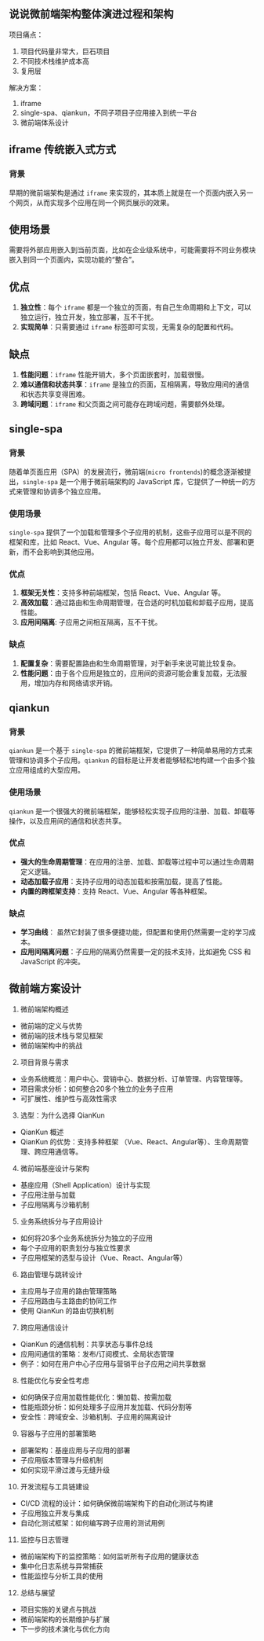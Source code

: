 ## 说说微前端架构整体演进过程和架构

项目痛点：
1. 项目代码量非常大，巨石项目
2. 不同技术栈维护成本高
3. 复用层

解决方案：
1. iframe
2. single-spa、qiankun，不同子项目子应用接入到统一平台
3. 微前端体系设计

## iframe 传统嵌入式方式

### 背景
早期的微前端架构是通过 `iframe` 来实现的，其本质上就是在一个页面内嵌入另一个网页，从而实现多个应用在同一个网页展示的效果。

## 使用场景
需要将外部应用嵌入到当前页面，比如在企业级系统中，可能需要将不同业务模块嵌入到同一个页面内，实现功能的“整合”。

## 优点
1. **独立性**：每个 `iframe` 都是一个独立的页面，有自己生命周期和上下文，可以独立运行，独立开发，独立部署，互不干扰。
2. **实现简单**：只需要通过 `iframe` 标签即可实现，无需复杂的配置和代码。

## 缺点
1. **性能问题**：`iframe` 性能开销大，多个页面嵌套时，加载很慢。
2. **难以通信和状态共享**：`iframe` 是独立的页面，互相隔离，导致应用间的通信和状态共享变得困难。
3. **跨域问题**：`iframe` 和父页面之间可能存在跨域问题，需要额外处理。

## single-spa

### 背景
随着单页面应用（SPA）的发展流行，微前端(`micro frontends`)的概念逐渐被提出，`single-spa` 是一个用于微前端架构的 JavaScript 库，它提供了一种统一的方式来管理和协调多个独立应用。

### 使用场景
`single-spa` 提供了一个加载和管理多个子应用的机制，这些子应用可以是不同的框架和库，比如 React、Vue、Angular 等。每个应用都可以独立开发、部署和更新，而不会影响到其他应用。

### 优点
1. **框架无关性**：支持多种前端框架，包括 React、Vue、Angular 等。
2. **高效加载**：通过路由和生命周期管理，在合适的时机加载和卸载子应用，提高性能。
3. **应用间隔离**: 子应用之间相互隔离，互不干扰。

### 缺点
1. **配置复杂**：需要配置路由和生命周期管理，对于新手来说可能比较复杂。
2. **性能问题**：由于各个应用是独立的，应用间的资源可能会重复加载，无法服用，增加内存和网络请求开销。

## qiankun

### 背景

`qiankun` 是一个基于 `single-spa` 的微前端框架，它提供了一种简单易用的方式来管理和协调多个子应用。`qiankun` 的目标是让开发者能够轻松地构建一个由多个独立应用组成的大型应用。

### 使用场景

`qiankun` 是一个很强大的微前端框架，能够轻松实现子应用的注册、加载、卸载等操作，以及应用间的通信和状态共享。

### 优点
- **强大的生命周期管理**：在应用的注册、加载、卸载等过程中可以通过生命周期定义逻辑。
- **动态加载子应用**：支持子应用的动态加载和按需加载，提高了性能。
- **内置的跨框架支持**：支持 React、Vue、Angular 等各种框架。

### 缺点
- **学习曲线**： 虽然它封装了很多便捷功能，但配置和使用仍然需要一定的学习成本。
- **应用间隔离问题**：子应用的隔离仍然需要一定的技术支持，比如避免 CSS 和 JavaScript 的冲突。




## 微前端方案设计
1. 微前端架构概述
- 微前端的定义与优势
- 微前端的技术栈与常见框架
- 微前端架构中的挑战

2. 项目背景与需求
- 业务系统概览：用户中心、营销中心、数据分析、订单管理、内容管理等。
- 项目需求分析：如何整合20多个独立的业务子应用
- 可扩展性、维护性与高效性需求

3. 选型：为什么选择 QianKun
- QianKun 概述
- QianKun 的优势：支持多种框架 （Vue、React、Angular等）、生命周期管理、跨应用通信等。

4. 微前端基座设计与架构
- 基座应用（Shell Application）设计与实现
- 子应用注册与加载
- 子应用隔离与沙箱机制

5. 业务系统拆分与子应用设计
- 如何将20多个业务系统拆分为独立的子应用
- 每个子应用的职责划分与独立性要求
- 子应用框架的选型与设计（Vue、React、Angular等）

6. 路由管理与跳转设计
- 主应用与子应用的路由管理策略
- 子应用路由与主路由的协同工作
- 使用 QianKun 的路由切换机制

7. 跨应用通信设计
- QianKun 的通信机制：共享状态与事件总线
- 应用间通信的策略：发布/订阅模式、全局状态管理
- 例子：如何在用户中心子应用与营销平台子应用之间共享数据

8. 性能优化与安全性考虑
- 如何确保子应用加载性能优化：懒加载、按需加载
- 性能瓶颈分析：如何处理多子应用并发加载、代码分割等
- 安全性：跨域安全、沙箱机制、子应用的隔离设计

9. 容器与子应用的部署策略
- 部署架构：基座应用与子应用的部署
- 子应用版本管理与升级机制
- 如何实现平滑过渡与无缝升级

10. 开发流程与工具链建设
- CI/CD 流程的设计：如何确保微前端架构下的自动化测试与构建
- 子应用独立开发与集成
- 自动化测试框架：如何编写跨子应用的测试用例

11. 监控与日志管理
- 微前端架构下的监控策略：如何监听所有子应用的健康状态
- 集中化日志系统与异常捕获
- 性能监控与分析工具的使用

12. 总结与展望
- 项目实施的关键点与挑战
- 微前端架构的长期维护与扩展
- 下一步的技术演化与优化方向
